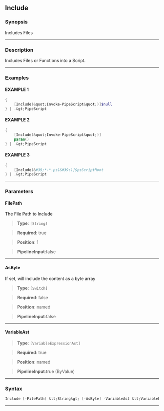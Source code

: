 
Include
-------
### Synopsis
Includes Files

---
### Description

Includes Files or Functions into a Script.

---
### Examples
#### EXAMPLE 1
```PowerShell
{
    [Include(&quot;Invoke-PipeScript&quot;)]$null
} | .&gt;PipeScript
```

#### EXAMPLE 2
```PowerShell
{
    [Include(&quot;Invoke-PipeScript&quot;)]
    param()
} | .&gt;PipeScript
```

#### EXAMPLE 3
```PowerShell
{
    [Include(&#39;*-*.ps1&#39;)]$psScriptRoot
} | .&gt;PipeScript
```

---
### Parameters
#### **FilePath**

The File Path to Include



> **Type**: ```[String]```

> **Required**: true

> **Position**: 1

> **PipelineInput**:false



---
#### **AsByte**

If set, will include the content as a byte array



> **Type**: ```[Switch]```

> **Required**: false

> **Position**: named

> **PipelineInput**:false



---
#### **VariableAst**

> **Type**: ```[VariableExpressionAst]```

> **Required**: true

> **Position**: named

> **PipelineInput**:true (ByValue)



---
### Syntax
```PowerShell
Include [-FilePath] &lt;String&gt; [-AsByte] -VariableAst &lt;VariableExpressionAst&gt; [&lt;CommonParameters&gt;]
```
---



